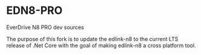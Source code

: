 # EDN8-PRO
EverDrive N8 PRO dev sources

The purpose of this fork is to update the edlink-n8 to the current LTS release of .Net Core with the goal of making edlink-n8 a cross platform tool.
